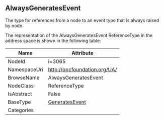 <!-- objecttype -->
## AlwaysGeneratesEvent
The type for references from a node to an event type that is always raised by node.  
<!-- end of text -->
The representation of the AlwaysGeneratesEvent ReferenceType in the address space is shown in the following table:  

|Name|Attribute|
|---|---|
|NodeId|i=3065|
|NamespaceUri|http://opcfoundation.org/UA/|
|BrowseName|AlwaysGeneratesEvent|
|NodeClass|ReferenceType|
|IsAbstract|False|
|BaseType|[GeneratesEvent](../../ReferenceTypes/GeneratesEvent/readme.md)|
|Categories||

